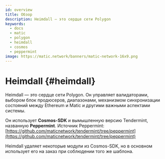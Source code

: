 ```yaml
---
id: overview
title: Обзор
description: Heimdall — это сердце сети Polygon
keywords:
  - docs
  - matic
  - polygon
  - heimdall
  - cosmos
  - peppermint
image: https://matic.network/banners/matic-network-16x9.png
---
```


# Heimdall {#heimdall}

Heimdall — это сердце сети Polygon. Он управляет валидаторами, выбором блок продюсеров, диапазонами, механизмом синхронизации состояний между Ethereum и Matic и другими важными аспектами системы.

Он использует **Cosmos-SDK** и вымышленную версию Tendermint, названную **Peppermint**. Источник Peppermint: [https://github.com/maticnetwork/tendermint/tree/peppermint](https://github.com/maticnetwork/tendermint/tree/peppermint)

Heimdall удаляет некоторые модули из Cosmos-SDK, но в основном использует его на заказ при соблюдении того же шаблона.